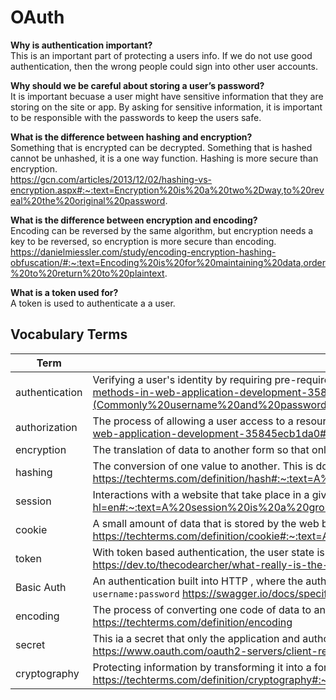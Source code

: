 # OAuth

__Why is authentication important?__  
This is an important part of protecting a users info. If we do not use good authentication, then the wrong people could sign into other user accounts.

__Why should we be careful about storing a user’s password?__  
It is important becuase a user might have sensitive information that they are storing on the site or app. By asking for sensitive information, it is important to be responsible with the passwords to keep the users safe.  

__What is the difference between hashing and encryption?__  
Something that is encrypted can be decrypted. Something that is hashed cannot be unhashed, it is a one way function. Hashing is more secure than encryption.  
https://gcn.com/articles/2013/12/02/hashing-vs-encryption.aspx#:~:text=Encryption%20is%20a%20two%2Dway,to%20reveal%20the%20original%20password.

__What is the difference between encryption and encoding?__   
Encoding can be reversed by the same algorithm, but encryption needs a key to be reversed, so encryption is more secure than encoding.  
https://danielmiessler.com/study/encoding-encryption-hashing-obfuscation/#:~:text=Encoding%20is%20for%20maintaining%20data,order%20to%20return%20to%20plaintext.

__What is a token used for?__  
A token is used to authenticate a a user.  

## Vocabulary Terms  
  
|Term | Definition |  
|---|---| 
| authentication | Verifying a user's identity by requiring pre-required details. https://medium.com/@pavithraranathunga/the-most-common-authentication-methods-in-web-application-development-35845ecb1da0#:~:text=When%20it%20comes%20to,(Commonly%20username%20and%20password).|
| authorization | The process of allowing a user access to a resource. https://medium.com/@pavithraranathunga/the-most-common-authentication-methods-in-web-application-development-35845ecb1da0#:~:text=When%20it%20comes%20to,(Commonly%20username%20and%20password).|
| encryption | The translation of data to another form so that only a secret key or password can read it. https://digitalguardian.com/blog/what-data-encryption| 
| hashing | The conversion of one value to another. This is done to make data like passwords difficult to decipher. https://techterms.com/definition/hash#:~:text=A%20hash%20is%20a%20function,checksum%20generation%2C%20and%20data%20indexing.| 
| session | Interactions with a website that take place in a given time frame. https://support.google.com/analytics/answer/2731565?hl=en#:~:text=A%20session%20is%20a%20group,social%20interactions%2C%20and%20ecommerce%20transactions. | 
| cookie | A small amount of data that is stored by the web browser to so a website can remember information about you. https://techterms.com/definition/cookie#:~:text=A%20cookie%20is%20a%20small,information%20for%20a%20specific%20site. | 
| token | With token based authentication, the user state is stored on the client. The data is encrypted in a JWT. The server then validates the JWT. https://dev.to/thecodearcher/what-really-is-the-difference-between-session-and-token-based-authentication-2o39| 
| Basic Auth | An authentication built into HTTP , where the authorization header contains the word basic followed by a space and an encoded string of `username:password` https://swagger.io/docs/specification/authentication/basic-authentication/ |
| encoding | The process of converting one code of data to another. It goes from something a user can understand to something less clear. https://techterms.com/definition/encoding| 
| secret | This ia a secret that only the application and authorizaiton server know. It should be random enough that it can not be guessed. https://www.oauth.com/oauth2-servers/client-registration/client-id-secret/|
| cryptography | Protecting information by transforming it into a format that can not be easily understood. https://techterms.com/definition/cryptography#:~:text=Cryptography%20is%20the%20science%20of,used%20to%20protect%20digital%20data.| 